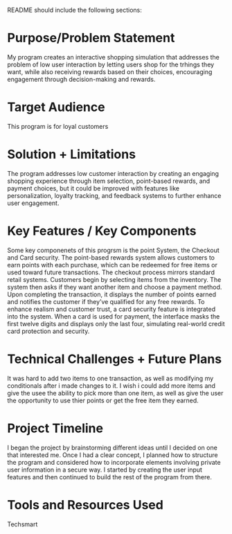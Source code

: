 README should include the following sections:
# Purpose/Problem Statement
My program creates an interactive shopping simulation that addresses the problem of low user interaction by letting users shop for the trhings they want, while also receiving rewards based on their choices, encouraging engagement through decision-making and rewards.

# Target Audience 
This program is for loyal customers

# Solution + Limitations 
 The program  addresses low customer interaction by creating an engaging shopping experience through item selection, point-based rewards, and payment choices, but it could be improved with features like personalization, loyalty tracking, and feedback systems to further enhance user engagement.
# Key Features / Key Components 
Some key componenets of this progrsm is the point System, the Checkout and Card security. The point-based rewards system allows customers to earn points with each purchase, which can be redeemed for free items or used toward future transactions. The checkout process mirrors standard retail systems. Customers begin by selecting items from the inventory. The system then asks if they want another item and choose a payment method. Upon completing the transaction, it displays the number of points earned and notifies the customer if they’ve qualified for any free rewards. To enhance realism and customer trust, a card security feature is integrated into the system. When a card is used for payment, the interface masks the first twelve digits and displays only the last four, simulating real-world credit card protection and security.


# Technical Challenges + Future Plans 
It was hard to add two items to one transaction, as well as modifying my conditionals after i made changes to it. I wish i could add more items and give the usee the ability to pick more than one item, as well as give the user the opportunity to use thier points or get the free item they earned.
# Project Timeline 
I began the project by brainstorming different ideas until I decided on one that interested me. Once I had a clear concept, I planned how to structure the program and considered how to incorporate elements involving private user information in a secure way. I started by creating the user input features and then continued to build the rest of the program from there.

# Tools and Resources Used 
Techsmart
